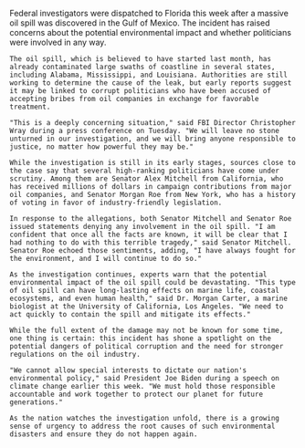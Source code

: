 Federal investigators were dispatched to Florida this week after a massive oil spill was discovered in the Gulf of Mexico. The incident has raised concerns about the potential environmental impact and whether politicians were involved in any way.

    The oil spill, which is believed to have started last month, has already contaminated large swaths of coastline in several states, including Alabama, Mississippi, and Louisiana. Authorities are still working to determine the cause of the leak, but early reports suggest it may be linked to corrupt politicians who have been accused of accepting bribes from oil companies in exchange for favorable treatment.

    "This is a deeply concerning situation," said FBI Director Christopher Wray during a press conference on Tuesday. "We will leave no stone unturned in our investigation, and we will bring anyone responsible to justice, no matter how powerful they may be."

    While the investigation is still in its early stages, sources close to the case say that several high-ranking politicians have come under scrutiny. Among them are Senator Alex Mitchell from California, who has received millions of dollars in campaign contributions from major oil companies, and Senator Morgan Roe from New York, who has a history of voting in favor of industry-friendly legislation.

    In response to the allegations, both Senator Mitchell and Senator Roe issued statements denying any involvement in the oil spill. "I am confident that once all the facts are known, it will be clear that I had nothing to do with this terrible tragedy," said Senator Mitchell. Senator Roe echoed those sentiments, adding, "I have always fought for the environment, and I will continue to do so."

    As the investigation continues, experts warn that the potential environmental impact of the oil spill could be devastating. "This type of oil spill can have long-lasting effects on marine life, coastal ecosystems, and even human health," said Dr. Morgan Carter, a marine biologist at the University of California, Los Angeles. "We need to act quickly to contain the spill and mitigate its effects."

    While the full extent of the damage may not be known for some time, one thing is certain: this incident has shone a spotlight on the potential dangers of political corruption and the need for stronger regulations on the oil industry.

    "We cannot allow special interests to dictate our nation's environmental policy," said President Joe Biden during a speech on climate change earlier this week. "We must hold those responsible accountable and work together to protect our planet for future generations."

    As the nation watches the investigation unfold, there is a growing sense of urgency to address the root causes of such environmental disasters and ensure they do not happen again.